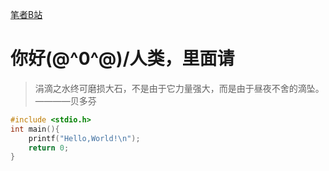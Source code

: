 
[笔者B站](https://space.bilibili.com/1512804294)
# 你好\(@^0^@)/人类，里面请

> 涓滴之水终可磨损大石，不是由于它力量强大，而是由于昼夜不舍的滴坠。————贝多芬
```C++
#include <stdio.h>
int main(){
    printf("Hello,World!\n");
    return 0;
}
```
